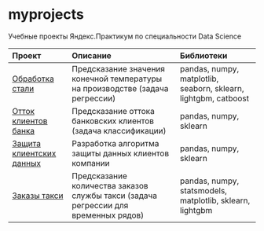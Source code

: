 # myprojects

Учебные проекты Яндекс.Практикум по специальности Data Science

| Проект              | Описание           | Библиотеки                     |
| :-------------------- | :------------------------------------------------- |:---------------------------|
| [Обработка стали](https://github.com/borisgurevich/myprojects/blob/main/Steel_processing/readmi.md)| Предсказание значения конечной температуры на производстве (задача регрессии) | pandas, numpy, matplotlib, seaborn, sklearn, lightgbm, catboost |
| [Отток клиентов банка](https://github.com/borisgurevich/myprojects/blob/main/Bank_clients_leaving/readmi.md) | Предсказание оттока банковских клиентов (задача классификации) | pandas, numpy, sklearn |
| [Защита клиентских данных](https://github.com/borisgurevich/myprojects/blob/main/Client_data_protection/readmi.md) | Разработка алгоритма защиты данных клиентов компании | pandas, numpy, sklearn |
| [Заказы такси](https://github.com/borisgurevich/myprojects/blob/main/Taxi_orders/readmi.md) | Предсказание количества заказов службы такси (задача регрессии для временных рядов) | pandas, numpy, statsmodels, matplotlib, sklearn, lightgbm |
